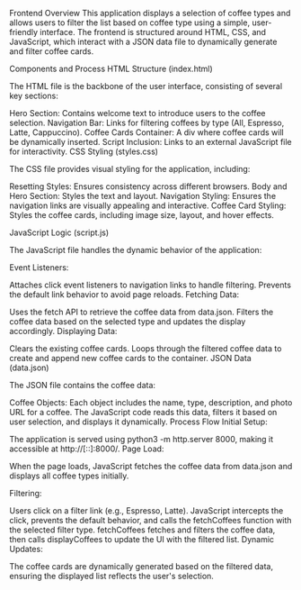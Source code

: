 Frontend Overview
This application displays a selection of coffee types and allows users to filter the list based on coffee type using a simple, user-friendly interface. The frontend is structured around HTML, CSS, and JavaScript, which interact with a JSON data file to dynamically generate and filter coffee cards.

Components and Process
HTML Structure (index.html)

The HTML file is the backbone of the user interface, consisting of several key sections:

Hero Section: Contains welcome text to introduce users to the coffee selection.
Navigation Bar: Links for filtering coffees by type (All, Espresso, Latte, Cappuccino).
Coffee Cards Container: A div where coffee cards will be dynamically inserted.
Script Inclusion: Links to an external JavaScript file for interactivity.
CSS Styling (styles.css)

The CSS file provides visual styling for the application, including:

Resetting Styles: Ensures consistency across different browsers.
Body and Hero Section: Styles the text and layout.
Navigation Styling: Ensures the navigation links are visually appealing and interactive.
Coffee Card Styling: Styles the coffee cards, including image size, layout, and hover effects.

JavaScript Logic (script.js)

The JavaScript file handles the dynamic behavior of the application:

Event Listeners:

Attaches click event listeners to navigation links to handle filtering.
Prevents the default link behavior to avoid page reloads.
Fetching Data:

Uses the fetch API to retrieve the coffee data from data.json.
Filters the coffee data based on the selected type and updates the display accordingly.
Displaying Data:

Clears the existing coffee cards.
Loops through the filtered coffee data to create and append new coffee cards to the container.
JSON Data (data.json)

The JSON file contains the coffee data:

Coffee Objects: Each object includes the name, type, description, and photo URL for a coffee.
The JavaScript code reads this data, filters it based on user selection, and displays it dynamically.
Process Flow
Initial Setup:

The application is served using python3 -m http.server 8000, making it accessible at http://[::]:8000/.
Page Load:

When the page loads, JavaScript fetches the coffee data from data.json and displays all coffee types initially.

Filtering:

Users click on a filter link (e.g., Espresso, Latte).
JavaScript intercepts the click, prevents the default behavior, and calls the fetchCoffees function with the selected filter type.
fetchCoffees fetches and filters the coffee data, then calls displayCoffees to update the UI with the filtered list.
Dynamic Updates:

The coffee cards are dynamically generated based on the filtered data, ensuring the displayed list reflects the user's selection.